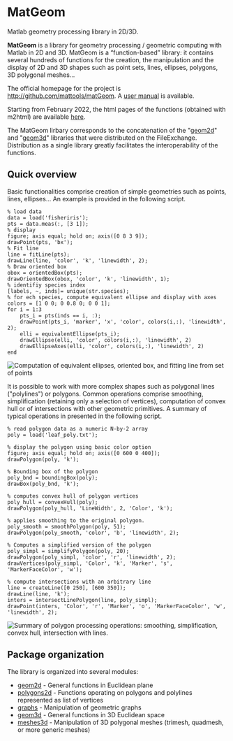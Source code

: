 # MatGeom
Matlab geometry processing library in 2D/3D.

**MatGeom** is a library for geometry processing / geometric computing with Matlab in 2D and 3D. 
MatGeom is a “function-based” library: it contains several hundreds of functions for the creation,
the manipulation and the display of 2D and 3D shapes such as point sets, lines, ellipses, polygons, 
3D polygonal meshes...

The official homepage for the project is http://github.com/mattools/matGeom. 
A [user manual](https://github.com/mattools/matGeom/releases/download/v1.2.5/matGeom-manual-1.2.5.pdf) is available.

Starting from February 2022, the html pages of the functions (obtained with m2html) are available [here](https://mattools.github.io/matGeom/api/index.html).

The MatGeom lirbary corresponds to the concatenation of the "[geom2d](https://fr.mathworks.com/matlabcentral/fileexchange/7844-geom2d)" 
and "[geom3d](https://fr.mathworks.com/matlabcentral/fileexchange/24484-geom3d)" libraries
that were distributed on the FileExchange. Distribution as a single library greatly facilitates 
the interoperability of the functions.


## Quick overview


Basic functionalities comprise creation of simple geometries such as points, lines, ellipses... 
An example is provided in the following script.

    % load data
    data = load('fisheriris');
    pts = data.meas(:, [3 1]);
    % display
    figure; axis equal; hold on; axis([0 8 3 9]);
    drawPoint(pts, 'bx');
    % Fit line
    line = fitLine(pts);
    drawLine(line, 'color', 'k', 'linewidth', 2);
    % Draw oriented box
    obox = orientedBox(pts);
    drawOrientedBox(obox, 'color', 'k', 'linewidth', 1);
    % identifiy species index
    [labels, ~, inds]= unique(str.species);
    % for ech species, compute equivalent ellipse and display with axes
    colors = [1 0 0; 0 0.8 0; 0 0 1];
    for i = 1:3
        pts_i = pts(inds == i, :);
        drawPoint(pts_i, 'marker', 'x', 'color', colors(i,:), 'linewidth', 2);
        elli = equivalentEllipse(pts_i);
        drawEllipse(elli, 'color', colors(i,:), 'linewidth', 2)
        drawEllipseAxes(elli, 'color', colors(i,:), 'linewidth', 2)
    end

![Computation of equivalent ellipses, oriented box, and fitting line from set of points](https://github.com/mattools/matGeom/blob/master/doc/images/demo_geom2d_iris.png)

It is possible to work with more complex shapes such as polygonal lines ("polylines") or polygons.
Common operations comprise smoothing, simplification (retaining only a selection of vertices), 
computation of convex hull or of intersections with other geometric primitives. 
A summary of typical operations in presented in the following script.

    % read polygon data as a numeric N-by-2 array
    poly = load('leaf_poly.txt');
    
    % display the polygon using basic color option
    figure; axis equal; hold on; axis([0 600 0 400]);
    drawPolygon(poly, 'k');
    
    % Bounding box of the polygon
    poly_bnd = boundingBox(poly);
    drawBox(poly_bnd, 'k');
    
    % computes convex hull of polygon vertices
    poly_hull = convexHull(poly);
    drawPolygon(poly_hull, 'LineWidth', 2, 'Color', 'k');
    
    % applies smoothing to the original polygon.
    poly_smooth = smoothPolygon(poly, 51);
    drawPolygon(poly_smooth, 'color', 'b', 'linewidth', 2);
    
    % Computes a simplified version of the polygon
    poly_simpl = simplifyPolygon(poly, 20);
    drawPolygon(poly_simpl, 'color', 'r', 'linewidth', 2);
    drawVertices(poly_simpl, 'Color', 'k', 'Marker', 's', 'MarkerFaceColor', 'w');
    
    % compute intersections with an arbitrary line
    line = createLine([0 250], [600 350]);
    drawLine(line, 'k');
    inters = intersectLinePolygon(line, poly_simpl);
    drawPoint(inters, 'Color', 'r', 'Marker', 'o', 'MarkerFaceColor', 'w', 'linewidth', 2);

![Summary of polygon processing operations: smoothing, simplification, convex hull, intersection with lines.](https://github.com/mattools/matGeom/blob/master/doc/images/leafPoly_variousOps.png)


## Package organization

The library is organized into several modules:

* [geom2d](https://github.com/mattools/matGeom/wiki/geom2d "geom2d Wiki page") - General functions in Euclidean plane
* [polygons2d](https://github.com/mattools/matGeom/wiki/polygons2d "polygons2d Wiki page") - Functions operating on polygons and polylines represented as list of vertices
* [graphs](https://github.com/mattools/matGeom/wiki/graphs "graphs Wiki page") - Manipulation of geometric graphs
* [geom3d](https://github.com/mattools/matGeom/wiki/geom3d "geom3d Wiki page") - General functions in 3D Euclidean space
* [meshes3d](https://github.com/mattools/matGeom/wiki/meshes3d "meshes3d Wiki page") - Manipulation of 3D polygonal meshes (trimesh, quadmesh, or more generic meshes)


